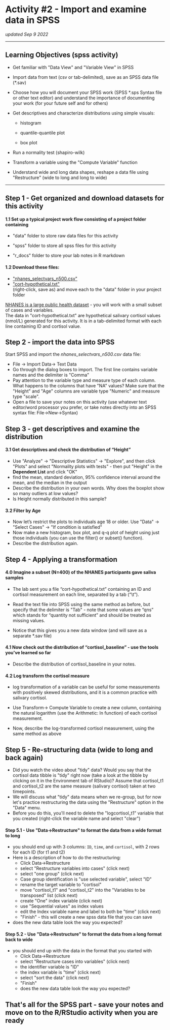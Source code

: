 # Activity #2 - Import and examine data in SPSS  
*updated Sep 9 2022*

------------------------------------------------------------------------

## Learning Objectives (spss activity)

-   Get familiar with "Data View" and "Variable View" in SPSS  

-   Import data from text (csv or tab-delimited), save as an SPSS data file (\*.sav)  

-   Choose how you will document your SPSS work (SPSS *.sps Syntax file or other text editor) and understand the importance of documenting your work (for your future self and for others)  

-   Get descriptives and characterize distributions using simple visuals:

    -   histogram

    -   quantile-quantile plot

    -   box plot

-   Run a normality test (shapiro-wilk)

-   Transform a variable using the "Compute Variable" function    

-   Understand wide and long data shapes, reshape a data file using "Restructure" (wide to long and long to wide)  

------------------------------------------------------------------------



## Step 1 - Get organized and download datasets for this activity

#### 1.1 Set up a typical project work flow consisting of a project folder containing

-   "data" folder to store raw data files for this activity  
    
-   "spss" folder to store all spss files for this activity  

-   "r_docs" folder to store your lab notes in R markdown  


#### 1.2 Download these files:  
- ["nhanes_selectvars_n500.csv"](../data/nhanes_selectvars_n500.csv)  
- ["cort-hypothetical.txt"](../data/cort-hypothetical.txt)  
(right-click, save as) and move each to the "data" folder in your project folder  

[NHANES is a large public health dataset](https://www.rdocumentation.org/packages/NHANES/versions/2.1.0/topics/NHANES) - you will work with a small subset of cases and variables.  
The data in "cort-hypothetical.txt" are hypothetical salivary cortisol values (nmol/L) generated for this activity. It is in a tab-delimited format with each line containing ID and cortisol value.  

## Step 2 - import the data into SPSS  

Start SPSS and import the *nhanes\_selectvars\_n500.csv* data file:  

- File -\> Import Data-\> Text Data  
- Go through the dialog boxes to import. The first line contains variable names and the delimiter is "Comma"  
- Pay attention to the variable type and measure type of each column. What happens to the columns that have "NA" values? Make sure that the "Height" and "Age" columns are variable type "Numeric" and measure type "scale".  
- Open a file to save your notes on this activity (use whatever text editor/word processor you prefer, or take notes directly into an SPSS syntax file: File->New->Syntax)  

## Step 3 - get descriptives and examine the distribution  

#### 3.1 Get descriptives and check the distribution of “Height” 
-   Use "Analyze" -\> "Descriptive Statistics" -\> "Explore", and then click "Plots" and select "Normality plots with tests" - then put "Height" in the **Dependent List** and click "OK"
-   find the mean, standard deviation, 95% confidence interval around the mean, and the median in the output
-   Describe the distribution in your own words. Why does the boxplot show so many outliers at low values?
-   Is Height normally distributed in this sample?

#### 3.2 Filter by Age

-   Now let’s restrict the plots to individuals age 18 or older. Use  "Data" -\> "Select Cases" -\> "If condition is satisfied"
-   Now make a new histogram, box plot, and q-q plot of height using just those individuals (you can use the filter() or subset() function).
-   Describe the distribution again.

## Step 4 - Applying a transformation

#### 4.0 Imagine a subset (N=400) of the NHANES participants gave saliva samples 
- The lab sent you a file “cort-hypothetical.txt” containing an ID and cortisol measurement on each line, separated by a tab (“\\t”).

- Read the text file into SPSS using the same method as before, but specify that the delimiter is "Tab" - note that some values
are “qns” which stands for “quantity not sufficient” and should be
treated as missing values.

- Notice that this gives you a new data window (and will save as a separate *.sav file)  

#### 4.1 Now check out the distribution of “cortisol\_baseline” - use the tools you've learned so far

- Describe the distribution of cortisol\_baseline in your notes.

#### 4.2 Log transform the cortisol measure  

- log transformation of a variable can be useful for some measurements with positively skewed distributions, and it is a common practice with salivary cortisol.

- Use Transform-\> Compute Variable to create a new column, containing the natural logarithm (use the Arithmetic: ln function) of each cortisol measurement. 

- Now, describe the log-transformed cortisol measurement, using the same method as above  

## Step 5 - Re-structuring data (wide to long and back again)  

-   Did you watch the video about "tidy" data? Would you say that the cortisol data tibble is "tidy" right now (take a look at the tibble by clicking on it in the Environment tab of RStudio)? Assume that cortisol_t1 and cortisol_t2 are the same measure (salivary cortisol) taken at two timepoints.  
-   We will discuss what "tidy" data means when we re-group, but for now let's practice restructuring the data using the "Restructure" option in the "Data" menu.  
-   Before you do this, you'll need to delete the "logcortisol_t1" variable that you created (right-click the variable name and select "clear")   

#### Step 5.1 - Use "Data->Restructure" to format the data from a wide format to long   
 - you should end up with 3 columns: `ID`, `time`, and `cortisol`, with 2 rows for each ID (for t1 and t2)
 - Here is a description of how to do the restructuring:
   - Click Data->Restructure  
   - select "Restructure variables into cases" (click next)  
   - select "one group" (click next)  
   - Case group identification is "use selected variable", select "ID"  
   - rename the target variable to "cortisol"  
   - move "cortisol_t1" and "cortisol_t2" into the "Variables to be transposed" list (click next)  
   - create "One" index variable (click next)  
   - use "Sequential values" as index values  
   - edit the Index variable name and label to both be "time" (click next)  
   - "Finish" - this will create a new spss data file that you can save  
 - does the new data table look the way you expected?  
 

#### Step 5.2 - Use "Data->Restructure" to format the data from a long format back to wide  

- you should end up with the data in the format that you started with  
  - Click Data->Restructure  
   - select "Restructure cases into variables" (click next)  
   - the identifier variable is "ID"   
   - the index variable is "time" (click next)  
   - select "sort the data" (click next)  
   - "Finish" 
   - does the new data table look the way you expected?  

## That's all for the SPSS part - save your notes and move on to the R/RStudio activity when you are ready  
